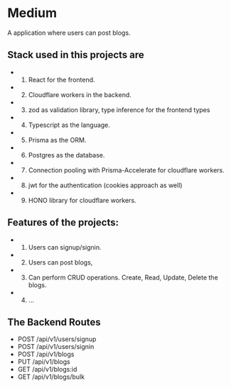 # Medium 

A application where users can post blogs.

## Stack used in this projects are

- 1. React for the frontend.
- 2. Cloudflare workers in the backend.
- 3. zod as validation library, type inference for the frontend types
- 4. Typescript as the language.
- 5. Prisma as the ORM.
- 6. Postgres as the database. 
- 7. Connection pooling with Prisma-Accelerate for cloudflare workers.
- 8. jwt for the authentication (cookies approach as well)
- 9. HONO library for cloudflare workers.


## Features of the projects:

- 1. Users can signup/signin. 
- 2. Users can post blogs, 
- 3. Can perform CRUD operations. Create, Read, Update, Delete the blogs.
- 4. ...


## The Backend Routes
- POST /api/v1/users/signup
- POST /api/v1/users/signin
- POST /api/v1/blogs
- PUT /api/v1/blogs
- GET /api/v1/blogs:id
- GET /api/v1/blogs/bulk